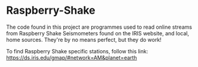 # Raspberry-Shake

The code found in this project are programmes used to read online streams from Raspberry Shake Seismometers found on the IRIS website, and local, home sources. 
They're by no means perfect, but they do work!

To find Raspberry Shake specific stations, follow this link: https://ds.iris.edu/gmap/#network=AM&planet=earth



